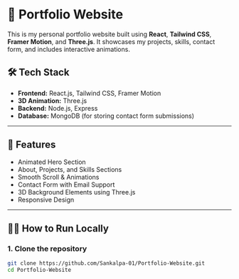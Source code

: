 # 🚀 Portfolio Website

This is my personal portfolio website built using **React**, **Tailwind CSS**, **Framer Motion**, and **Three.js**. It showcases my projects, skills, contact form, and includes interactive animations.


## 🛠️ Tech Stack

- **Frontend:** React.js, Tailwind CSS, Framer Motion
- **3D Animation:** Three.js
- **Backend:** Node.js, Express
- **Database:** MongoDB (for storing contact form submissions)

---

## 📸 Features

- Animated Hero Section
- About, Projects, and Skills Sections
- Smooth Scroll & Animations
- Contact Form with Email Support
- 3D Background Elements using Three.js
- Responsive Design

---

## 🧑‍💻 How to Run Locally

### 1. Clone the repository

```bash
git clone https://github.com/Sankalpa-01/Portfolio-Website.git
cd Portfolio-Website
